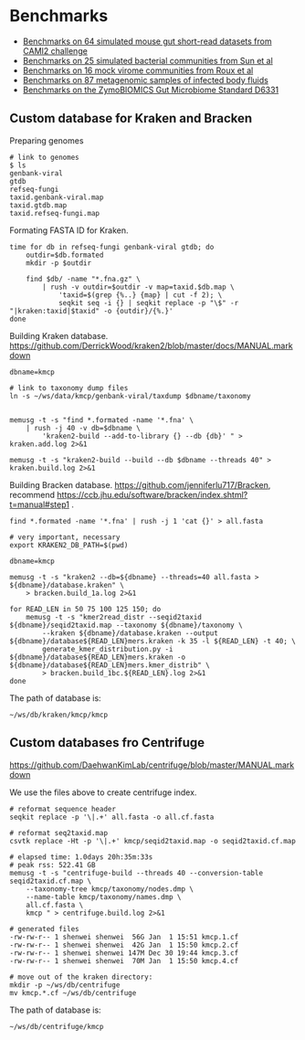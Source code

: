 # Benchmarks

- [Benchmarks on 64 simulated mouse gut short-read datasets from CAMI2 challenge](cami2-mouse-gut)
- [Benchmarks on 25 simulated bacterial communities from Sun et al](sim-bact-sun2021)
- [Benchmarks on 16 mock virome communities from Roux et al](mock-virome-roux2016)
- [Benchmarks on 87 metagenomic samples of infected body fluids](real-pathogen-gu2020)
- [Benchmarks on the ZymoBIOMICS Gut Microbiome Standard D6331](mock-hifi-zymo)

## Custom database for Kraken and Bracken

Preparing genomes

    # link to genomes
    $ ls
    genbank-viral
    gtdb
    refseq-fungi
    taxid.genbank-viral.map
    taxid.gtdb.map
    taxid.refseq-fungi.map
    
   
Formating FASTA ID for Kraken.

    time for db in refseq-fungi genbank-viral gtdb; do    
        outdir=$db.formated
        mkdir -p $outdir
        
        find $db/ -name "*.fna.gz" \
            | rush -v outdir=$outdir -v map=taxid.$db.map \
                'taxid=$(grep {%..} {map} | cut -f 2); \
                seqkit seq -i {} | seqkit replace -p "\$" -r "|kraken:taxid|$taxid" -o {outdir}/{%.}'
    done

Building Kraken database. https://github.com/DerrickWood/kraken2/blob/master/docs/MANUAL.markdown

    dbname=kmcp
    
    # link to taxonomy dump files
    ln -s ~/ws/data/kmcp/genbank-viral/taxdump $dbname/taxonomy
            
    
    memusg -t -s "find *.formated -name '*.fna' \
        | rush -j 40 -v db=$dbname \
            'kraken2-build --add-to-library {} --db {db}' " > kraken.add.log 2>&1
            
    memusg -t -s "kraken2-build --build --db $dbname --threads 40" > kraken.build.log 2>&1
 
Building Bracken database. https://github.com/jenniferlu717/Bracken, recommend https://ccb.jhu.edu/software/bracken/index.shtml?t=manual#step1 .

    find *.formated -name '*.fna' | rush -j 1 'cat {}' > all.fasta
    
    # very important, necessary
    export KRAKEN2_DB_PATH=$(pwd)
    
    dbname=kmcp
    
    memusg -t -s "kraken2 --db=${dbname} --threads=40 all.fasta > ${dbname}/database.kraken" \
        > bracken.build_1a.log 2>&1
    
    for READ_LEN in 50 75 100 125 150; do
        memusg -t -s "kmer2read_distr --seqid2taxid ${dbname}/seqid2taxid.map --taxonomy ${dbname}/taxonomy \
            --kraken ${dbname}/database.kraken --output ${dbname}/database${READ_LEN}mers.kraken -k 35 -l ${READ_LEN} -t 40; \
            generate_kmer_distribution.py -i ${dbname}/database${READ_LEN}mers.kraken -o ${dbname}/database${READ_LEN}mers.kmer_distrib" \
            > bracken.build_1bc.${READ_LEN}.log 2>&1
    done

The path of database is:

    ~/ws/db/kraken/kmcp/kmcp
    
## Custom databases fro Centrifuge

https://github.com/DaehwanKimLab/centrifuge/blob/master/MANUAL.markdown

We use the files above to create centrifuge index.

    # reformat sequence header
    seqkit replace -p '\|.+' all.fasta -o all.cf.fasta
    
    # reformat seq2taxid.map
    csvtk replace -Ht -p '\|.+' kmcp/seqid2taxid.map -o seqid2taxid.cf.map
    
    # elapsed time: 1.0days 20h:35m:33s
    # peak rss: 522.41 GB
    memusg -t -s "centrifuge-build --threads 40 --conversion-table seqid2taxid.cf.map \
        --taxonomy-tree kmcp/taxonomy/nodes.dmp \
        --name-table kmcp/taxonomy/names.dmp \
        all.cf.fasta \
        kmcp " > centrifuge.build.log 2>&1

    # generated files
    -rw-rw-r-- 1 shenwei shenwei  56G Jan  1 15:51 kmcp.1.cf
    -rw-rw-r-- 1 shenwei shenwei  42G Jan  1 15:50 kmcp.2.cf
    -rw-rw-r-- 1 shenwei shenwei 147M Dec 30 19:44 kmcp.3.cf
    -rw-rw-r-- 1 shenwei shenwei  70M Jan  1 15:50 kmcp.4.cf

    # move out of the kraken directory:
    mkdir -p ~/ws/db/centrifuge
    mv kmcp.*.cf ~/ws/db/centrifuge
    
The path of database is:

    ~/ws/db/centrifuge/kmcp
